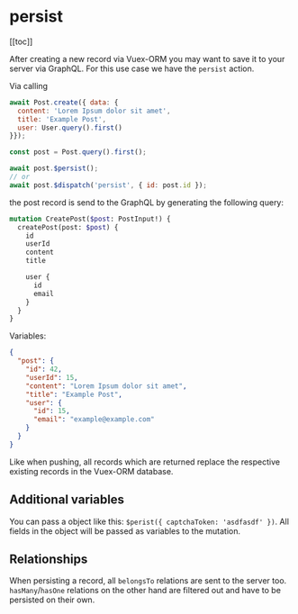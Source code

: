 # persist

[[toc]]


After creating a new record via Vuex-ORM you may want to save it to your server via GraphQL. For this use case we have
the `persist` action.

Via calling

```javascript
await Post.create({ data: {
  content: 'Lorem Ipsum dolor sit amet',
  title: 'Example Post',
  user: User.query().first()
}});

const post = Post.query().first();

await post.$persist();
// or
await post.$dispatch('persist', { id: post.id });
```

the post record is send to the GraphQL by generating the following query:


```graphql
mutation CreatePost($post: PostInput!) {
  createPost(post: $post) {
    id
    userId
    content
    title

    user {
      id
      email
    }
  }
}
```

Variables:

```json
{
  "post": {
    "id": 42,
    "userId": 15,
    "content": "Lorem Ipsum dolor sit amet",
    "title": "Example Post",
    "user": {
      "id": 15,
      "email": "example@example.com"
    }
  }
}
```

Like when pushing, all records which are returned replace the respective existing records in the Vuex-ORM database.


## Additional variables

You can pass a object like this: `$perist({ captchaToken: 'asdfasdf' })`. All fields in the object will be passed as
variables to the mutation.


## Relationships

When persisting a record, all `belongsTo` relations are sent to the server too. `hasMany`/`hasOne`
relations on the other hand are filtered out and have to be persisted on their own.
